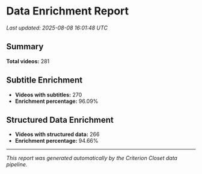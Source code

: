 # Data Enrichment Report

*Last updated: 2025-08-08 16:01:48 UTC*

## Summary

**Total videos:** 281

## Subtitle Enrichment

- **Videos with subtitles:** 270
- **Enrichment percentage:** 96.09%

## Structured Data Enrichment

- **Videos with structured data:** 266
- **Enrichment percentage:** 94.66%

---

*This report was generated automatically by the Criterion Closet data pipeline.*
